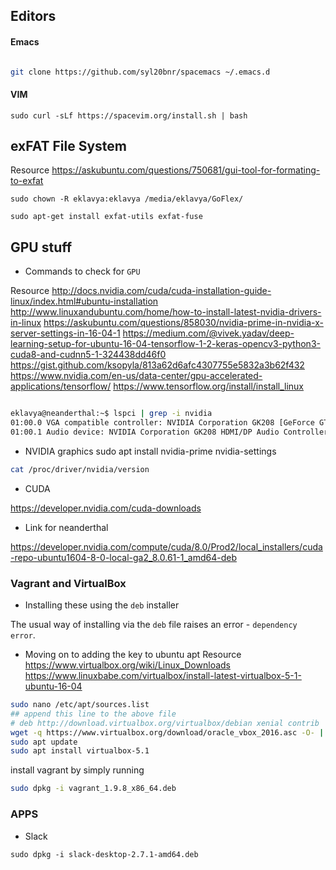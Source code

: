 ## Editors

#### Emacs


```sh

git clone https://github.com/syl20bnr/spacemacs ~/.emacs.d

```


#### VIM

```
sudo curl -sLf https://spacevim.org/install.sh | bash

```

## exFAT File System
Resource
https://askubuntu.com/questions/750681/gui-tool-for-formating-to-exfat

```
sudo chown -R eklavya:eklavya /media/eklavya/GoFlex/
```

```
sudo apt-get install exfat-utils exfat-fuse
```

## GPU stuff

- Commands to check for `GPU`

Resource
http://docs.nvidia.com/cuda/cuda-installation-guide-linux/index.html#ubuntu-installation
http://www.linuxandubuntu.com/home/how-to-install-latest-nvidia-drivers-in-linux
https://askubuntu.com/questions/858030/nvidia-prime-in-nvidia-x-server-settings-in-16-04-1
https://medium.com/@vivek.yadav/deep-learning-setup-for-ubuntu-16-04-tensorflow-1-2-keras-opencv3-python3-cuda8-and-cudnn5-1-324438dd46f0
https://gist.github.com/ksopyla/813a62d6afc4307755e5832a3b62f432
https://www.nvidia.com/en-us/data-center/gpu-accelerated-applications/tensorflow/
https://www.tensorflow.org/install/install_linux



```sh

eklavya@neanderthal:~$ lspci | grep -i nvidia
01:00.0 VGA compatible controller: NVIDIA Corporation GK208 [GeForce GT 730] (rev a1)
01:00.1 Audio device: NVIDIA Corporation GK208 HDMI/DP Audio Controller (rev a1)

```

- NVIDIA graphics
sudo apt install nvidia-prime nvidia-settings  




```sh
cat /proc/driver/nvidia/version

```

- CUDA


https://developer.nvidia.com/cuda-downloads


- Link for neanderthal 

https://developer.nvidia.com/compute/cuda/8.0/Prod2/local_installers/cuda-repo-ubuntu1604-8-0-local-ga2_8.0.61-1_amd64-deb

### Vagrant and VirtualBox

-  Installing these using the `deb` installer

The usual way of installing via the `deb` file raises an error - `dependency error`.

- Moving on to adding the key to ubuntu apt
Resource
https://www.virtualbox.org/wiki/Linux_Downloads
https://www.linuxbabe.com/virtualbox/install-latest-virtualbox-5-1-ubuntu-16-04


```sh
sudo nano /etc/apt/sources.list
## append this line to the above file
# deb http://download.virtualbox.org/virtualbox/debian xenial contrib
wget -q https://www.virtualbox.org/download/oracle_vbox_2016.asc -O- | sudo apt-key add -
sudo apt update
sudo apt install virtualbox-5.1
```

install vagrant by simply running 

```sh
sudo dpkg -i vagrant_1.9.8_x86_64.deb 
```


### APPS

- Slack

```
sudo dpkg -i slack-desktop-2.7.1-amd64.deb 
```
